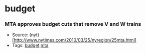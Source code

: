 # budget
### MTA approves budget cuts that remove V and W trains
- Source: (nyt)[http://www.nytimes.com/2010/03/25/nyregion/25mta.html]
- Tags: [budget](../tags/budget.md) [mta](../tags/mta.md)

